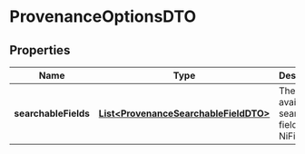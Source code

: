 
# ProvenanceOptionsDTO

## Properties
Name | Type | Description | Notes
------------ | ------------- | ------------- | -------------
**searchableFields** | [**List&lt;ProvenanceSearchableFieldDTO&gt;**](ProvenanceSearchableFieldDTO.md) | The available searchable field for the NiFi. |  [optional]



